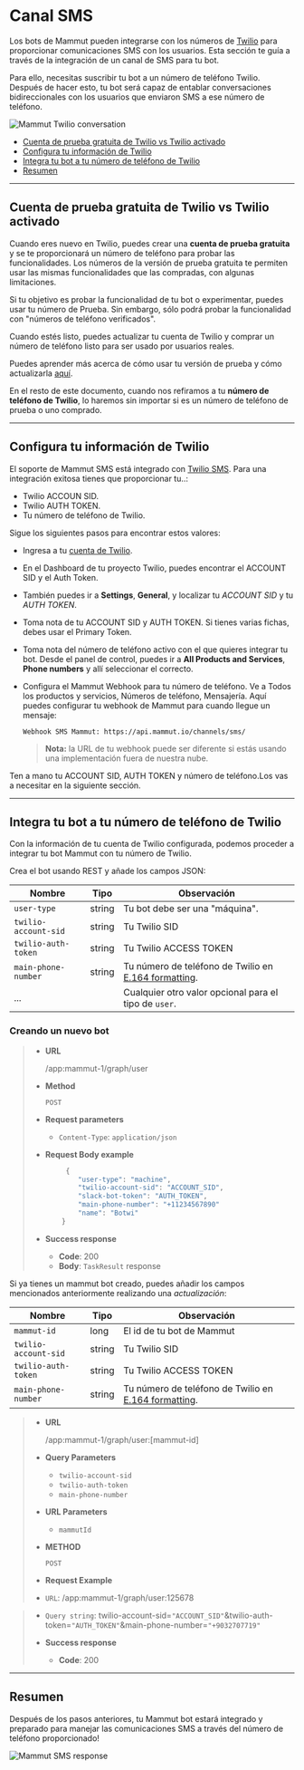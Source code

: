 # Canal SMS

Los bots de Mammut pueden integrarse con los números de [Twilio](https://www.twilio.com/) para proporcionar comunicaciones SMS con los usuarios. Esta sección te guía a través de la integración de un canal de SMS para tu bot.

Para ello, necesitas suscribir tu bot a un número de teléfono Twilio. Después de hacer esto, tu bot será capaz de entablar conversaciones bidireccionales con los usuarios que enviaron SMS a ese número de teléfono.

![Mammut Twilio conversation](img/mammut_sms_schema.png)

+ [Cuenta de prueba gratuita de Twilio vs Twilio activado](#cuenta-de-prueba-gratuita-de-twilio-vs-twilio-activado)
+ [Configura tu información de Twilio](#configura-tu-información-de-twilio)
+ [Integra tu bot a tu número de teléfono de Twilio](#integra-tu-bot-a-tu-número-de-teléfono-de-twilio)
+ [Resumen](#resumen)

-----

## Cuenta de prueba gratuita de Twilio vs Twilio activado

Cuando eres nuevo en Twilio, puedes crear una **cuenta de prueba gratuita** y se te proporcionará un número de teléfono para probar las funcionalidades. Los números de la versión de prueba gratuita te permiten usar las mismas funcionalidades que las compradas, con algunas limitaciones.

Si tu objetivo es probar la funcionalidad de tu bot o experimentar, puedes usar tu número de Prueba. Sin embargo, sólo podrá probar la funcionalidad con "números de teléfono verificados".

Cuando estés listo, puedes actualizar tu cuenta de Twilio y comprar un número de teléfono listo para ser usado por usuarios reales.

Puedes aprender más acerca de cómo usar tu versión de prueba y cómo actualizarla [aquí](https://www.twilio.com/docs/usage/tutorials/how-to-use-your-free-trial-account).

En el resto de este documento, cuando nos refiramos a tu **número de teléfono de Twilio**, lo haremos sin importar si es un número de teléfono de prueba o uno comprado.

-----

## Configura tu información de Twilio

El soporte de Mammut SMS está integrado con [Twilio SMS](https://www.twilio.com/sms). Para una integración exitosa tienes que proporcionar tu..:

- Twilio ACCOUN SID.
- Twilio AUTH TOKEN.
- Tu número de teléfono de Twilio.

Sigue los siguientes pasos para encontrar estos valores:

- Ingresa a tu [cuenta de Twilio](https://www.twilio.com/console).

- En el Dashboard de tu proyecto Twilio, puedes encontrar el ACCOUNT SID y el Auth Token.

- También puedes ir a **Settings**, **General**, y localizar tu _ACCOUNT SID_ y tu _AUTH TOKEN_.

- Toma nota de tu ACCOUNT SID y AUTH TOKEN. Si tienes varias fichas, debes usar el Primary Token.

- Toma nota del número de teléfono activo con el que quieres integrar tu bot. Desde el panel de control, puedes ir a **All Products and Services**, **Phone numbers** y allí seleccionar el correcto.

- Configura el Mammut Webhook para tu número de teléfono. Ve a Todos los productos y servicios, Números de teléfono, Mensajería. Aquí puedes configurar tu webhook de Mammut para cuando llegue un mensaje:

    `Webhook SMS Mammut: https://api.mammut.io/channels/sms/`

    >**Nota:** la URL de tu webhook puede ser diferente si estás usando una implementación fuera de nuestra nube.

Ten a mano tu ACCOUNT SID, AUTH TOKEN y número de teléfono.Los vas a necesitar en la siguiente sección.

-----

## Integra tu bot a tu número de teléfono de Twilio

Con la información de tu cuenta de Twilio configurada, podemos proceder a integrar tu bot Mammut con tu número de Twilio.

Crea el bot usando REST y añade los campos JSON:

| Nombre                 | Tipo   | Observación                                                                                                                                    |
|----------------------|--------|------------------------------------------------------------------------------------------------------------------------------------------------|
| `user-type`          | string | Tu bot debe ser una "máquina".                                                                                                                  |
| `twilio-account-sid` | string | Tu Twilio SID                                                                                                                                |
| `twilio-auth-token`  | string | Tu Twilio ACCESS TOKEN                                                                                                                       |
| `main-phone-number`  | string | Tu número de teléfono de Twilio en [E.164 formatting](https://support.twilio.com/hc/en-us/articles/223183008-Formatting-International-Phone-Numbers). |
| ...                  |        | Cualquier otro valor opcional para el tipo de `user`.                                                                                                       |

### Creando un nuevo bot
>   + **URL**
>       
>       /app:mammut-1/graph/user
>
>   + **Method**
>   
>       `POST`
>   + **Request parameters**
>
>     - `Content-Type`: `application/json`   
>
>   + **Request Body example**
>       ```javascript
>            {
>               "user-type": "machine",
>               "twilio-account-sid": "ACCOUNT_SID",
>               "slack-bot-token": "AUTH_TOKEN",
>               "main-phone-number": "+11234567890"
>               "name": "Botwi"
>           }
>       ```
>
>   + **Success response**
>       
>       + **Code**: 200
>       + **Body**: `TaskResult` response

Si ya tienes un mammut bot creado, puedes añadir los campos mencionados anteriormente realizando una _actualización_:

| Nombre                 | Tipo   | Observación                                                                                                                                    |
|----------------------|--------|------------------------------------------------------------------------------------------------------------------------------------------------|
| `mammut-id`          | long   | El id de tu bot de Mammut                                                                                                                  |
| `twilio-account-sid` | string | Tu Twilio SID                                                                                                                                |
| `twilio-auth-token`  | string | Tu Twilio ACCESS TOKEN                                                                                                                       |
| `main-phone-number`  | string | Tu número de teléfono de Twilio en [E.164 formatting](https://support.twilio.com/hc/en-us/articles/223183008-Formatting-International-Phone-Numbers). |

>   + **URL**
>       
>       /app:mammut-1/graph/user:[mammut-id]
>   
>   + **Query Parameters**
>
>     - `twilio-account-sid`
>     - `twilio-auth-token`
>     - `main-phone-number`
>
>   + **URL Parameters**
>
>     - `mammutId` 
>
>   + **METHOD**
>   
>       `POST`
>
>   + **Request Example**
>
>   - `URL`: /app:mammut-1/graph/user:125678

>   - `Query string`:
>       twilio-account-sid=`"ACCOUNT_SID"`&twilio-auth-token=`"AUTH_TOKEN"`&main-phone-number=`"+9032707719"`
>
>   + **Success response**
>   
>       + **Code**: 200


------

## Resumen

Después de los pasos anteriores, tu Mammut bot estará integrado y preparado para manejar las comunicaciones SMS a través del número de teléfono proporcionado!

![Mammut SMS response](img/mammut_sms_response.jpg)